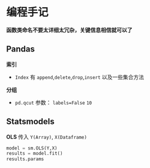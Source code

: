 # 编程手记
**函数类命名不要太详细太冗杂，关键信息相信就可以了**

## Pandas
**索引**
+ `Index` 有 `append`,`delete`,`drop`,`insert` 以及一些集合方法

**分组**
+ `pd.qcut` 参数： `labels=False` `10`

## Statsmodels
**OLS**
传入 `Y(Array)`, `X(Dataframe)`
```py
model = sm.OLS(Y,X)
results = model.fit()
results.params
```
